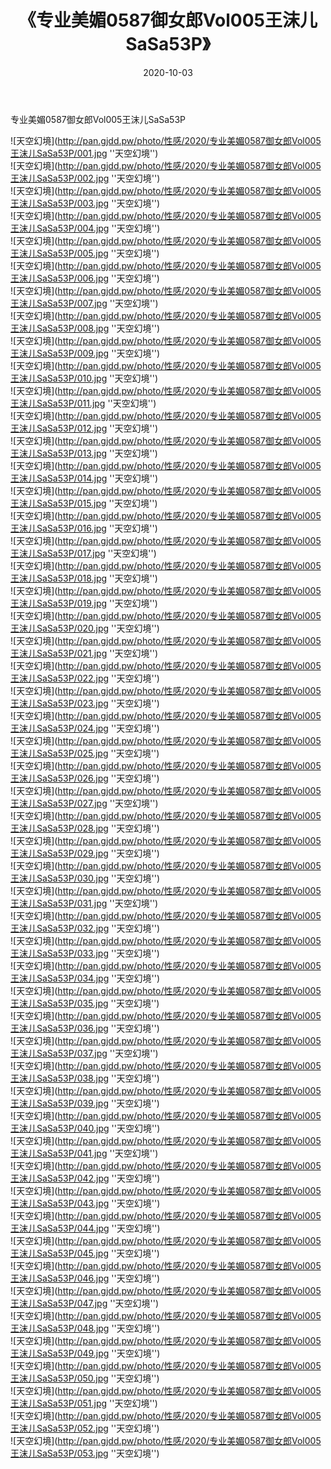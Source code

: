 ﻿---
layout: post
title:  《专业美媚0587御女郎Vol005王沫儿SaSa53P》
date:   2020-10-03
img: http://pan.gjdd.pw/photo/性感/2020/专业美媚0587御女郎Vol005王沫儿SaSa53P/000.jpg
categories: [美女, 性感, 泳衣]
---

专业美媚0587御女郎Vol005王沫儿SaSa53P



![天空幻境](http://pan.gjdd.pw/photo/性感/2020/专业美媚0587御女郎Vol005王沫儿SaSa53P/001.jpg ''天空幻境'') <br>
![天空幻境](http://pan.gjdd.pw/photo/性感/2020/专业美媚0587御女郎Vol005王沫儿SaSa53P/002.jpg ''天空幻境'') <br>
![天空幻境](http://pan.gjdd.pw/photo/性感/2020/专业美媚0587御女郎Vol005王沫儿SaSa53P/003.jpg ''天空幻境'') <br>
![天空幻境](http://pan.gjdd.pw/photo/性感/2020/专业美媚0587御女郎Vol005王沫儿SaSa53P/004.jpg ''天空幻境'') <br>
![天空幻境](http://pan.gjdd.pw/photo/性感/2020/专业美媚0587御女郎Vol005王沫儿SaSa53P/005.jpg ''天空幻境'') <br>
![天空幻境](http://pan.gjdd.pw/photo/性感/2020/专业美媚0587御女郎Vol005王沫儿SaSa53P/006.jpg ''天空幻境'') <br>
![天空幻境](http://pan.gjdd.pw/photo/性感/2020/专业美媚0587御女郎Vol005王沫儿SaSa53P/007.jpg ''天空幻境'') <br>
![天空幻境](http://pan.gjdd.pw/photo/性感/2020/专业美媚0587御女郎Vol005王沫儿SaSa53P/008.jpg ''天空幻境'') <br>
![天空幻境](http://pan.gjdd.pw/photo/性感/2020/专业美媚0587御女郎Vol005王沫儿SaSa53P/009.jpg ''天空幻境'') <br>
![天空幻境](http://pan.gjdd.pw/photo/性感/2020/专业美媚0587御女郎Vol005王沫儿SaSa53P/010.jpg ''天空幻境'') <br>
![天空幻境](http://pan.gjdd.pw/photo/性感/2020/专业美媚0587御女郎Vol005王沫儿SaSa53P/011.jpg ''天空幻境'') <br>
![天空幻境](http://pan.gjdd.pw/photo/性感/2020/专业美媚0587御女郎Vol005王沫儿SaSa53P/012.jpg ''天空幻境'') <br>
![天空幻境](http://pan.gjdd.pw/photo/性感/2020/专业美媚0587御女郎Vol005王沫儿SaSa53P/013.jpg ''天空幻境'') <br>
![天空幻境](http://pan.gjdd.pw/photo/性感/2020/专业美媚0587御女郎Vol005王沫儿SaSa53P/014.jpg ''天空幻境'') <br>
![天空幻境](http://pan.gjdd.pw/photo/性感/2020/专业美媚0587御女郎Vol005王沫儿SaSa53P/015.jpg ''天空幻境'') <br>
![天空幻境](http://pan.gjdd.pw/photo/性感/2020/专业美媚0587御女郎Vol005王沫儿SaSa53P/016.jpg ''天空幻境'') <br>
![天空幻境](http://pan.gjdd.pw/photo/性感/2020/专业美媚0587御女郎Vol005王沫儿SaSa53P/017.jpg ''天空幻境'') <br>
![天空幻境](http://pan.gjdd.pw/photo/性感/2020/专业美媚0587御女郎Vol005王沫儿SaSa53P/018.jpg ''天空幻境'') <br>
![天空幻境](http://pan.gjdd.pw/photo/性感/2020/专业美媚0587御女郎Vol005王沫儿SaSa53P/019.jpg ''天空幻境'') <br>
![天空幻境](http://pan.gjdd.pw/photo/性感/2020/专业美媚0587御女郎Vol005王沫儿SaSa53P/020.jpg ''天空幻境'') <br>
![天空幻境](http://pan.gjdd.pw/photo/性感/2020/专业美媚0587御女郎Vol005王沫儿SaSa53P/021.jpg ''天空幻境'') <br>
![天空幻境](http://pan.gjdd.pw/photo/性感/2020/专业美媚0587御女郎Vol005王沫儿SaSa53P/022.jpg ''天空幻境'') <br>
![天空幻境](http://pan.gjdd.pw/photo/性感/2020/专业美媚0587御女郎Vol005王沫儿SaSa53P/023.jpg ''天空幻境'') <br>
![天空幻境](http://pan.gjdd.pw/photo/性感/2020/专业美媚0587御女郎Vol005王沫儿SaSa53P/024.jpg ''天空幻境'') <br>
![天空幻境](http://pan.gjdd.pw/photo/性感/2020/专业美媚0587御女郎Vol005王沫儿SaSa53P/025.jpg ''天空幻境'') <br>
![天空幻境](http://pan.gjdd.pw/photo/性感/2020/专业美媚0587御女郎Vol005王沫儿SaSa53P/026.jpg ''天空幻境'') <br>
![天空幻境](http://pan.gjdd.pw/photo/性感/2020/专业美媚0587御女郎Vol005王沫儿SaSa53P/027.jpg ''天空幻境'') <br>
![天空幻境](http://pan.gjdd.pw/photo/性感/2020/专业美媚0587御女郎Vol005王沫儿SaSa53P/028.jpg ''天空幻境'') <br>
![天空幻境](http://pan.gjdd.pw/photo/性感/2020/专业美媚0587御女郎Vol005王沫儿SaSa53P/029.jpg ''天空幻境'') <br>
![天空幻境](http://pan.gjdd.pw/photo/性感/2020/专业美媚0587御女郎Vol005王沫儿SaSa53P/030.jpg ''天空幻境'') <br>
![天空幻境](http://pan.gjdd.pw/photo/性感/2020/专业美媚0587御女郎Vol005王沫儿SaSa53P/031.jpg ''天空幻境'') <br>
![天空幻境](http://pan.gjdd.pw/photo/性感/2020/专业美媚0587御女郎Vol005王沫儿SaSa53P/032.jpg ''天空幻境'') <br>
![天空幻境](http://pan.gjdd.pw/photo/性感/2020/专业美媚0587御女郎Vol005王沫儿SaSa53P/033.jpg ''天空幻境'') <br>
![天空幻境](http://pan.gjdd.pw/photo/性感/2020/专业美媚0587御女郎Vol005王沫儿SaSa53P/034.jpg ''天空幻境'') <br>
![天空幻境](http://pan.gjdd.pw/photo/性感/2020/专业美媚0587御女郎Vol005王沫儿SaSa53P/035.jpg ''天空幻境'') <br>
![天空幻境](http://pan.gjdd.pw/photo/性感/2020/专业美媚0587御女郎Vol005王沫儿SaSa53P/036.jpg ''天空幻境'') <br>
![天空幻境](http://pan.gjdd.pw/photo/性感/2020/专业美媚0587御女郎Vol005王沫儿SaSa53P/037.jpg ''天空幻境'') <br>
![天空幻境](http://pan.gjdd.pw/photo/性感/2020/专业美媚0587御女郎Vol005王沫儿SaSa53P/038.jpg ''天空幻境'') <br>
![天空幻境](http://pan.gjdd.pw/photo/性感/2020/专业美媚0587御女郎Vol005王沫儿SaSa53P/039.jpg ''天空幻境'') <br>
![天空幻境](http://pan.gjdd.pw/photo/性感/2020/专业美媚0587御女郎Vol005王沫儿SaSa53P/040.jpg ''天空幻境'') <br>
![天空幻境](http://pan.gjdd.pw/photo/性感/2020/专业美媚0587御女郎Vol005王沫儿SaSa53P/041.jpg ''天空幻境'') <br>
![天空幻境](http://pan.gjdd.pw/photo/性感/2020/专业美媚0587御女郎Vol005王沫儿SaSa53P/042.jpg ''天空幻境'') <br>
![天空幻境](http://pan.gjdd.pw/photo/性感/2020/专业美媚0587御女郎Vol005王沫儿SaSa53P/043.jpg ''天空幻境'') <br>
![天空幻境](http://pan.gjdd.pw/photo/性感/2020/专业美媚0587御女郎Vol005王沫儿SaSa53P/044.jpg ''天空幻境'') <br>
![天空幻境](http://pan.gjdd.pw/photo/性感/2020/专业美媚0587御女郎Vol005王沫儿SaSa53P/045.jpg ''天空幻境'') <br>
![天空幻境](http://pan.gjdd.pw/photo/性感/2020/专业美媚0587御女郎Vol005王沫儿SaSa53P/046.jpg ''天空幻境'') <br>
![天空幻境](http://pan.gjdd.pw/photo/性感/2020/专业美媚0587御女郎Vol005王沫儿SaSa53P/047.jpg ''天空幻境'') <br>
![天空幻境](http://pan.gjdd.pw/photo/性感/2020/专业美媚0587御女郎Vol005王沫儿SaSa53P/048.jpg ''天空幻境'') <br>
![天空幻境](http://pan.gjdd.pw/photo/性感/2020/专业美媚0587御女郎Vol005王沫儿SaSa53P/049.jpg ''天空幻境'') <br>
![天空幻境](http://pan.gjdd.pw/photo/性感/2020/专业美媚0587御女郎Vol005王沫儿SaSa53P/050.jpg ''天空幻境'') <br>
![天空幻境](http://pan.gjdd.pw/photo/性感/2020/专业美媚0587御女郎Vol005王沫儿SaSa53P/051.jpg ''天空幻境'') <br>
![天空幻境](http://pan.gjdd.pw/photo/性感/2020/专业美媚0587御女郎Vol005王沫儿SaSa53P/052.jpg ''天空幻境'') <br>
![天空幻境](http://pan.gjdd.pw/photo/性感/2020/专业美媚0587御女郎Vol005王沫儿SaSa53P/053.jpg ''天空幻境'') <br>